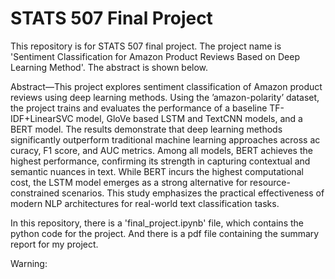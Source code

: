 # STATS 507 Final Project
This repository is for STATS 507 final project. The project name is 'Sentiment Classification for Amazon Product Reviews Based on Deep Learning Method'. The abstract is shown below.

Abstract—This project explores sentiment classification of
 Amazon product reviews using deep learning methods. Using the
 ’amazon-polarity’ dataset, the project trains and evaluates the
 performance of a baseline TF-IDF+LinearSVC model, GloVe
based LSTM and TextCNN models, and a BERT model. The
 results demonstrate that deep learning methods significantly
 outperform traditional machine learning approaches across ac
curacy, F1 score, and AUC metrics. Among all models, BERT
 achieves the highest performance, confirming its strength in
 capturing contextual and semantic nuances in text. While BERT
 incurs the highest computational cost, the LSTM model emerges
 as a strong alternative for resource-constrained scenarios. This
 study emphasizes the practical effectiveness of modern NLP
 architectures for real-world text classification tasks.

 In this repository, there is a 'final_project.ipynb' file, which contains the python code for the project. And there is a pdf file containing the summary report for my project.

 Warning: 
